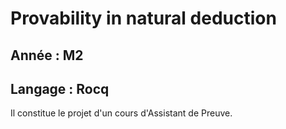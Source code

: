 <h1> Provability in natural deduction </h1>

<h2> Année : M2 </h2>
<h2> Langage : Rocq </h2>

<p>
Il constitue le projet d'un cours d'Assistant de Preuve.
</p>
